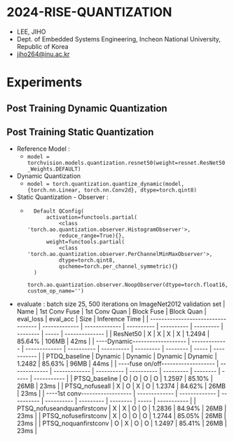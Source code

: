 # 2024-RISE-QUANTIZATION
-  LEE, JIHO
-  Dept. of Embedded Systems Engineering, Incheon National University, Republic of Korea
-  jiho264@inu.ac.kr  


# Experiments
## Post Training Dynamic Quantization
## Post Training Static Quantization
- Reference Model : 
  - ```model = torchvision.models.quantization.resnet50(weight=resnet.ResNet50_Weights.DEFAULT)```
- Dynamic Quantization
  - ```model = torch.quantization.quantize_dynamic(model, {torch.nn.Linear, torch.nn.Conv2d}, dtype=torch.qint8)```
- Static Quantization - Observer :
    - ```log
        Default QConfig(
            activation=functools.partial(
                <class 'torch.ao.quantization.observer.HistogramObserver'>, 
                reduce_range=True){}, 
            weight=functools.partial(
                <class 'torch.ao.quantization.observer.PerChannelMinMaxObserver'>, 
                dtype=torch.qint8, 
                qscheme=torch.per_channel_symmetric){}
        )
        torch.ao.quantization.observer.NoopObserver(dtype=torch.float16, custom_op_name='')
        ```
- evaluate : batch size 25, 500 iterations on ImageNet2012 validation set
| Name                               | 1st Conv Fuse | 1st Conv Quan | Block Fuse | Block Quan | eval_loss | eval_acc | Size  | Inference Time |
| ---------------------------------- | ------------- | ------------- | ---------- | ---------- | --------- | -------- | ----- | -------------- |
| ResNet50                           | X             | X             | X          | X          | 1.2494    | 85.64%   | 106MB | 42ms           |
| ----Dynamic-------------------     | ------------- | ------------- | ---------- | ---------- | --------- | -------- | ----- | -----------    |
| PTDQ_baseline                      | Dynamic       | Dynamic       | Dynamic    | Dynamic    | 1.2482    | 85.63%   | 96MB  | 44ms           |
| ----fuse on/off------------------- | ------------- | ------------- | ---------- | ---------- | --------- | -------- | ----- | -----------    |
| PTSQ_baseline                      | O             | O             | O          | O          | 1.2597    | 85.10%   | 26MB  | 23ms           |
| PTSQ_nofuseall                     | X             | O             | X          | O          | 1.2374    | 84.62%   | 26MB  | 23ms           |
| ----1st conv------------------     | ------------- | ------------- | ---------- | ---------- | --------- | -------- | ----- | -----------    |
| PTSQ_nofuseandquanfirstconv        | X             | X             | O          | O          | 1.2836    | 84.94%   | 26MB  | 23ms           |
| PTSQ_nofusefirstconv               | X             | O             | O          | O          | 1.2744    | 85.05%   | 26MB  | 23ms           |
| PTSQ_noquanfirstconv               | O             | X             | O          | O          | 1.2497    | 85.41%   | 26MB  | 23ms           |

